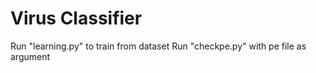 # Virus Classifier

Run "learning.py" to train from dataset
Run "checkpe.py" with pe file as argument
